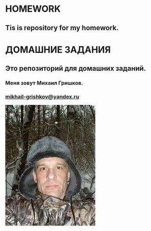#   HOMEWORK
##  Tis is repository for my homework.
#   ДОМАШНИЕ ЗАДАНИЯ
##  Это репозиторий для домашних заданий.
### Меня зовут Михаил Гришков.
### mikhail-grishkov@yandex.ru
![Forest](https://github.com/AMBER2136/TRAIN_1/blob/4b3ce5a2a6d7a17ab1d138ba51bf9c693516542c/IMAGES/Forest.jpg)

